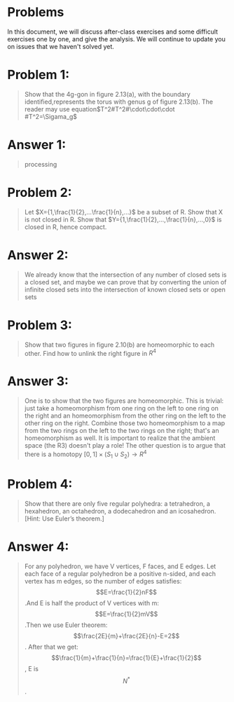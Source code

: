 # Problems
In this document, we will discuss after-class exercises and some difficult exercises one by one, and give the analysis. We will continue to update you on issues that we haven't solved yet.
# Problem 1:
>Show that the 4g-gon in figure 2.13(a), with the boundary identified,represents the torus with genus g of figure 2.13(b). The reader may use equation$T^2#T^2#\cdot\cdot\cdot #T^2=\Sigama_g$
# Answer 1:
>processing
# Problem 2:
>Let $X={1,\frac{1}{2},...\frac{1}{n},...}$ be a subset of R. Show that X is not closed in R. Show that $Y={1,\frac{1}{2},...,\frac{1}{n},...,0}$ is closed in R, hence compact.
# Answer 2:
> We already know that the intersection of any number of closed sets is a closed set, and maybe we can prove that by converting the union of infinite closed sets into the intersection of known closed sets or open sets
# Problem 3:
>Show that two figures in figure 2.10(b) are homeomorphic to each other. Find how to unlink the right figure in $R^4$
# Answer 3:
>One is to show that the two figures are homeomorphic. This is trivial: just take a homeomorphism from one ring on the left to one ring on the right and an homeomorphism from the other ring on the left to the other ring on the right. Combine those two homeomorphism to a map from the two rings on the left to the two rings on the right; that's an homeomorphism as well. It is important to realize that the ambient space (the R3) doesn't play a role!
>The other question is to argue that there is a homotopy $[0,1]\times(S_1\cup S_2)\rightarrow R^4$
# Problem 4:
>Show that there are only five regular polyhedra: a tetrahedron, a hexahedron, an octahedron, a dodecahedron and an icosahedron. [Hint: Use Euler’s theorem.]
# Answer 4:
>For any polyhedron, we have V vertices, F faces, and E edges. Let each face of a regular polyhedron be a positive n-sided, and each vertex has m edges, so the number of edges satisfies:
$$E=\frac{1}{2}nF$$.And E is half the product of V vertices with m:$$E=\frac{1}{2}mV$$.Then we use Euler theorem:$$\frac{2E}{m}+\frac{2E}{n}-E=2$$. After that we get:$$\frac{1}{m}+\frac{1}{n}=\frac{1}{E}+\frac{1}{2}$$, E is $$N^*$$.










